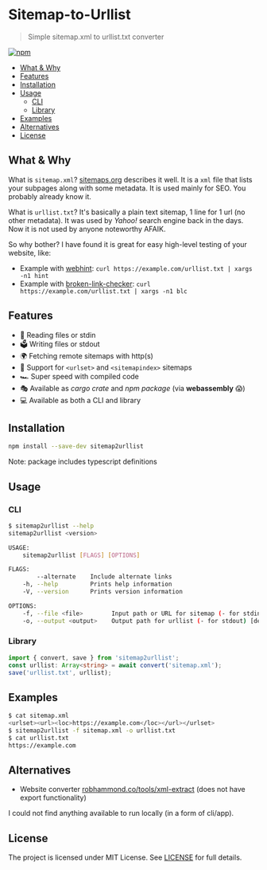 # Sitemap-to-Urllist

> Simple sitemap.xml to urllist.txt converter

[![npm](https://img.shields.io/npm/v/sitemap2urllist)](https://www.npmjs.com/package/sitemap2urllist)

<!-- toc -->

- [What & Why](#what--why)
- [Features](#features)
- [Installation](#installation)
- [Usage](#usage)
  - [CLI](#cli)
  - [Library](#library)
- [Examples](#examples)
- [Alternatives](#alternatives)
- [License](#license)

<!-- tocstop -->

## What & Why

What is `sitemap.xml`?
[sitemaps.org](https://www.sitemaps.org/protocol.html) describes it well.
It is a `xml` file that lists your subpages along with some metadata.
It is used mainly for SEO.
You probably already know it.

What is `urllist.txt`?
It's basically a plain text sitemap, 1 line for 1 url (no other metadata).
It was used by _Yahoo!_ search engine back in the days.
Now it is not used by anyone noteworthy AFAIK.

So why bother?
I have found it is great for easy high-level testing of your website, like:

- Example with [webhint](https://github.com/webhintio/hint#readme):
  `curl https://example.com/urllist.txt | xargs -n1 hint`
- Example with [broken-link-checker](https://github.com/stevenvachon/broken-link-checker#readme):
  `curl https://example.com/urllist.txt | xargs -n1 blc`

## Features

- 📂 Reading files or stdin
- 🗳 Writing files or stdout
- 🌍 Fetching remote sitemaps with http(s)
- 💯 Support for `<urlset>` and `<sitemapindex>` sitemaps
- 🏎 Super speed with compiled code
- 🎭 Available as *cargo crate* and *npm package* (via **webassembly** 😱)
- 💻 Available as both a CLI and library

## Installation

```sh
npm install --save-dev sitemap2urllist
```

Note: package includes typescript definitions

## Usage

### CLI

```sh
$ sitemap2urllist --help
sitemap2urllist <version>

USAGE:
    sitemap2urllist [FLAGS] [OPTIONS]

FLAGS:
        --alternate    Include alternate links
    -h, --help         Prints help information
    -V, --version      Prints version information

OPTIONS:
    -f, --file <file>        Input path or URL for sitemap (- for stdin) [default: -]
    -o, --output <output>    Output path for urllist (- for stdout) [default: -]
```

### Library

```ts
import { convert, save } from 'sitemap2urllist';
const urllist: Array<string> = await convert('sitemap.xml');
save('urllist.txt', urllist);
```

## Examples

```sh
$ cat sitemap.xml
<urlset><url><loc>https://example.com</loc></url></urlset>
$ sitemap2urllist -f sitemap.xml -o urllist.txt
$ cat urllist.txt
https://example.com
```

## Alternatives

- Website converter
  [robhammond.co/tools/xml-extract](https://robhammond.co/tools/xml-extract)
  (does not have export functionality)

I could not find anything available to run locally (in a form of cli/app).

## License

The project is licensed under MIT License.
See [LICENSE](./LICENSE.txt) for full details.
